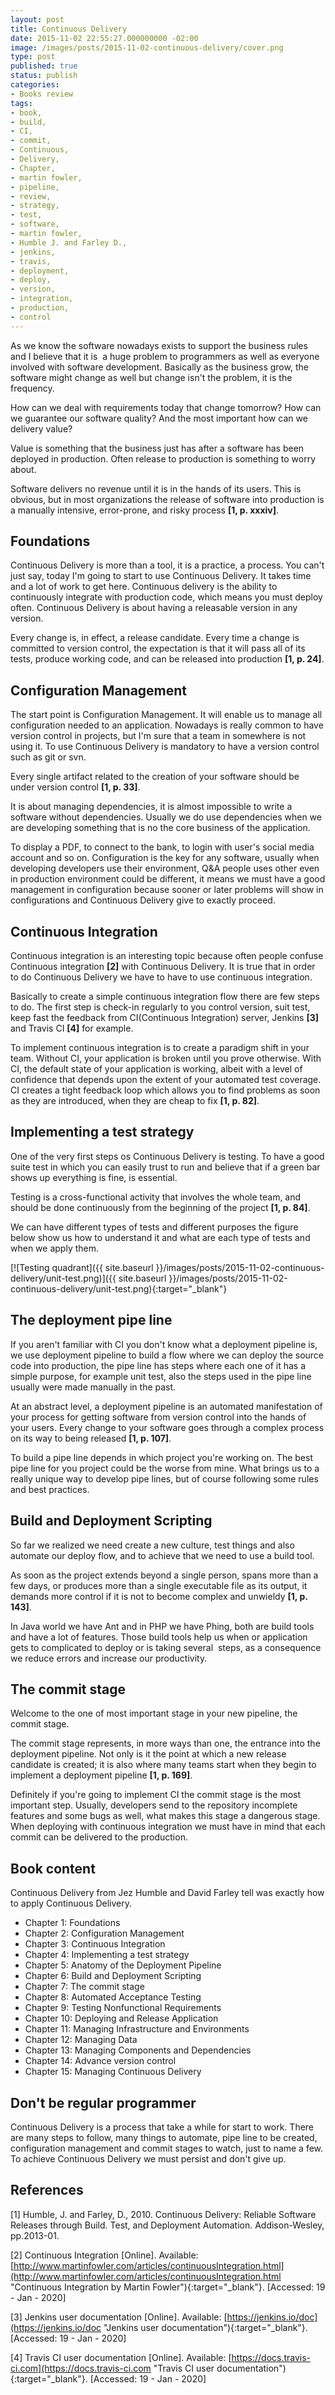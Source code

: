 ```yaml
---
layout: post
title: Continuous Delivery
date: 2015-11-02 22:55:27.000000000 -02:00
image: /images/posts/2015-11-02-continuous-delivery/cover.png
type: post
published: true
status: publish
categories:
- Books review
tags:
- book,
- build,
- CI,
- commit,
- Continuous,
- Delivery,
- Chapter,
- martin fowler,
- pipeline,
- review,
- strategy,
- test,
- software,
- martin fowler,
- Humble J. and Farley D.,
- jenkins,
- travis,
- deployment,
- deploy,
- version,
- integration,
- production,
- control
---
```


As we know the software nowadays exists to support the business rules and I
believe that it is  a huge problem to programmers as well as everyone
involved with software development. Basically as the business grow, the software
might change as well but change isn't the problem, it is the frequency. 

How can we deal with requirements today that change tomorrow? How can we
guarantee our software quality? And the most important how can we delivery
value?

Value is something that the business just has after a software has been deployed
in production. Often release to production is something to worry about.

Software delivers no revenue until it is in the hands of its users.
This is obvious, but in most organizations the release of software into
production is a manually intensive, error-prone,
and risky process **[1, p. xxxiv]**.

## Foundations

Continuous Delivery is more than a tool, it is a practice, a process.
You can't just say, today I'm going to start to use Continuous Delivery.
It takes time and a lot of work to get here. Continuous delivery is the ability
to continuously integrate with production code, which means you must deploy
often. Continuous Delivery is about having a releasable version in any
version.

Every change is, in effect, a release candidate. Every time a change
is committed to version control, the expectation is that it will pass all of
its tests, produce working code, and can be released into
production **[1, p. 24]**.

## Configuration Management

The start point is Configuration Management. It will enable us to manage all
configuration needed to an application. Nowadays is really common to have
version control in projects, but I'm sure that a team in somewhere is not using
it. To use Continuous Delivery is mandatory to have a version control such as
git or svn.

Every single artifact related to the creation of your software should be under
version control **[1, p. 33]**.

It is about managing dependencies, it is almost impossible to write a software
without dependencies. Usually we do use dependencies when we are developing
something that is no the core business of the application.

To display a PDF, to connect to the bank, to login with user's social media
account and so on. Configuration is the key for any software, usually when
developing developers use their environment, Q&amp;A people uses other even in
production environment could be different, it means we must have a good
management in configuration because sooner or later problems will show in
configurations and Continuous Delivery give to exactly proceed.

## Continuous Integration

Continuous integration is an interesting topic because often people confuse
Continuous integration **[2]** with Continuous Delivery. It is true that in order to do
Continuous Delivery we have to have to use continuous integration.

Basically to create a simple continuous integration flow there are few steps to
do. The first step is check-in regularly to you control version, suit test, keep
fast the feedback from CI(Continuous Integration) server, Jenkins **[3]** and
Travis CI **[4]** for example.

To implement continuous integration is to create a paradigm shift in your
team. Without CI, your application is broken until you prove otherwise. With
CI, the default state of your application is working, albeit with a level of
confidence that depends upon the extent of your automated test coverage.
CI creates a tight feedback loop which allows you to find problems as soon as
they are introduced, when they are cheap to fix **[1, p. 82]**.

## Implementing a test strategy

One of the very first steps os Continuous Delivery is testing. To have a good
suite test in which you can easily trust to run and believe that if a green bar
shows up everything is fine, is essential.

Testing is a cross-functional activity that involves the whole team, and should
be done continuously from the beginning of the project **[1, p. 84]**.

We can have different types of tests and different purposes the figure below
show us how to understand it and what are each type of tests and when we apply
them.

[![Testing quadrant]({{ site.baseurl }}/images/posts/2015-11-02-continuous-delivery/unit-test.png)]({{ site.baseurl }}/images/posts/2015-11-02-continuous-delivery/unit-test.png){:target="_blank"}

## The deployment pipe line

If you aren't familiar with CI you don't know what a deployment pipeline
is, we use deployment pipeline to build a flow where we can deploy the source
code into production, the pipe line has steps where each one of it has a simple
purpose, for example unit test, also the steps used in the pipe line usually
were made manually in the past.

At an abstract level, a deployment pipeline is an automated manifestation of
your process for getting software from version control into the hands of your
users. Every change to your software goes through a complex process on its
way to being released **[1, p. 107]**.

To build a pipe line depends in which project you're working on.
The best pipe line for you project could be the worse from mine.
What brings us to a really unique way to develop pipe lines, but of
course following some rules and best practices.

## Build and Deployment Scripting

So far we realized we need create a new culture, test things and also automate
our deploy flow, and to achieve that we need to use a build tool.

As soon as the project extends beyond a single person, spans more than a few
days, or produces more than a single executable file as its output, it demands
more control if it is not to become complex and
unwieldy **[1, p. 143]**.

In Java world we have Ant and in PHP we have Phing, both are build tools and
have a lot of features. Those build tools help us when or application
gets to complicated to deploy or is taking several  steps, as a consequence we
reduce errors and increase our productivity.

## The commit stage

Welcome to the one of most important stage in your new pipeline,
the commit stage.

The commit stage represents, in more ways than one, the entrance into the
deployment pipeline. Not only is it the point at which a new release candidate
is created; it is also where many teams start when they begin to implement a
deployment pipeline **[1, p. 169]**.

Definitely if you're going to implement CI the commit stage is the most
important step. Usually, developers send to the repository incomplete features
and some bugs as well, what makes this stage a dangerous stage. When deploying
with continuous integration we must have in mind that each commit can be
delivered to the production.

## Book content

Continuous Delivery from Jez Humble and David Farley tell was exactly how
to apply Continuous Delivery.

- Chapter 1: Foundations
- Chapter 2: Configuration Management
- Chapter 3: Continuous Integration
- Chapter 4: Implementing a test strategy
- Chapter 5: Anatomy of the Deployment Pipeline
- Chapter 6: Build and Deployment Scripting
- Chapter 7: The commit stage
- Chapter 8: Automated Acceptance Testing
- Chapter 9: Testing Nonfunctional Requirements
- Chapter 10: Deploying and Release Application
- Chapter 11: Managing Infrastructure and Environments
- Chapter 12: Managing Data
- Chapter 13: Managing Components and Dependencies
- Chapter 14: Advance version control
- Chapter 15: Managing Continuous Delivery

## Don't be regular programmer

Continuous Delivery is a process that take a while for start to work.
There are many steps to follow, many things to automate, pipe line to be
created, configuration management and commit stages to watch, just to name a
few. To achieve Continuous Delivery we must persist and don't give up.

## References

[1] Humble, J. and Farley, D., 2010. Continuous Delivery: Reliable Software Releases through Build. Test, and Deployment Automation. Addison-Wesley, pp.2013-01.

[2] Continuous Integration [Online]. Available: [http://www.martinfowler.com/articles/continuousIntegration.html](http://www.martinfowler.com/articles/continuousIntegration.html "Continuous Integration by Martin Fowler"){:target="_blank"}. [Accessed: 19 - Jan - 2020]

[3] Jenkins user documentation [Online]. Available: [https://jenkins.io/doc](https://jenkins.io/doc "Jenkins user documentation"){:target="_blank"}. [Accessed: 19 - Jan - 2020]

[4] Travis CI user documentation [Online]. Available: [https://docs.travis-ci.com](https://docs.travis-ci.com "Travis CI user documentation"){:target="_blank"}. [Accessed: 19 - Jan - 2020]
